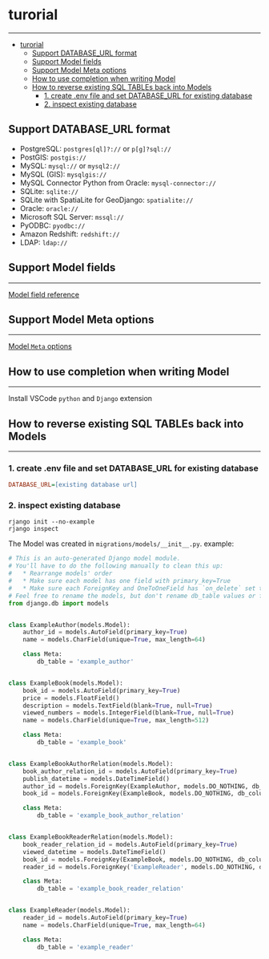 # turorial

---


- [turorial](#turorial)
  - [Support DATABASE\_URL format](#support-database_url-format)
  - [Support Model fields](#support-model-fields)
  - [Support Model Meta options](#support-model-meta-options)
  - [How to use  completion when writing Model](#how-to-use--completion-when-writing-model)
  - [How to reverse existing SQL TABLEs back into Models](#how-to-reverse-existing-sql-tables-back-into-models)
    - [1. create .env file and set DATABASE\_URL for existing database](#1-create-env-file-and-set-database_url-for-existing-database)
    - [2. inspect existing database](#2-inspect-existing-database)




## Support DATABASE_URL format

* PostgreSQL: ``postgres[ql]?://`` or ``p[g]?sql://``
* PostGIS: ``postgis://``
* MySQL: ``mysql://`` or ``mysql2://``
* MySQL (GIS): ``mysqlgis://``
* MySQL Connector Python from Oracle: ``mysql-connector://``
* SQLite: ``sqlite://``
* SQLite with SpatiaLite for GeoDjango: ``spatialite://``
* Oracle: ``oracle://``
* Microsoft SQL Server: ``mssql://``
* PyODBC: ``pyodbc://``
* Amazon Redshift: ``redshift://``
* LDAP: ``ldap://``



## Support Model fields

---

[Model field reference](https://docs.djangoproject.com/en/5.1/ref/models/fields/)



## Support Model Meta options

---

[Model `Meta` options](https://docs.djangoproject.com/en/5.1/ref/models/options/)



## How to use  completion when writing Model

---

Install VSCode `python` and `Django` extension



## How to reverse existing SQL TABLEs back into Models

---

### 1. create .env file and set DATABASE_URL for existing database

```ini
DATABASE_URL=[existing database url]
```

### 2. inspect existing database

```shell
rjango init --no-example
rjango inspect
```

The Model was created in `migrations/models/__init__.py`. example:

```python
# This is an auto-generated Django model module.
# You'll have to do the following manually to clean this up:
#   * Rearrange models' order
#   * Make sure each model has one field with primary_key=True
#   * Make sure each ForeignKey and OneToOneField has `on_delete` set to the desired behavior
# Feel free to rename the models, but don't rename db_table values or field names.
from django.db import models


class ExampleAuthor(models.Model):
    author_id = models.AutoField(primary_key=True)
    name = models.CharField(unique=True, max_length=64)

    class Meta:
        db_table = 'example_author'


class ExampleBook(models.Model):
    book_id = models.AutoField(primary_key=True)
    price = models.FloatField()
    description = models.TextField(blank=True, null=True)
    viewed_numbers = models.IntegerField(blank=True, null=True)
    name = models.CharField(unique=True, max_length=512)

    class Meta:
        db_table = 'example_book'


class ExampleBookAuthorRelation(models.Model):
    book_author_relation_id = models.AutoField(primary_key=True)
    publish_datetime = models.DateTimeField()
    author_id = models.ForeignKey(ExampleAuthor, models.DO_NOTHING, db_column='author_id')
    book_id = models.ForeignKey(ExampleBook, models.DO_NOTHING, db_column='book_id')

    class Meta:
        db_table = 'example_book_author_relation'


class ExampleBookReaderRelation(models.Model):
    book_reader_relation_id = models.AutoField(primary_key=True)
    viewed_datetime = models.DateTimeField()
    book_id = models.ForeignKey(ExampleBook, models.DO_NOTHING, db_column='book_id')
    reader_id = models.ForeignKey('ExampleReader', models.DO_NOTHING, db_column='reader_id')

    class Meta:
        db_table = 'example_book_reader_relation'


class ExampleReader(models.Model):
    reader_id = models.AutoField(primary_key=True)
    name = models.CharField(unique=True, max_length=64)

    class Meta:
        db_table = 'example_reader'

```





